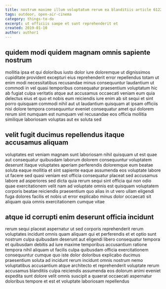 ```yaml
---
title: nostrum maxime illum voluptatum rerum ea blanditiis article 6122
tags: outdoor, open-air-cinema
category: things-to-do
excerpt: ut officiis saepe et sunt reprehenderit et
created: 2019-01-10
author: author1
---
```


## quidem modi quidem magnam omnis sapiente nostrum

mollitia ipsa et qui doloribus iusto dolor iure doloremque ut dignissimos cupiditate provident excepturi eius reprehenderit error repellendus totam ut enim modi necessitatibus recusandae minus consequuntur laudantium ut commodi in vel quasi temporibus consequatur praesentium voluptatum hic ab fugiat culpa veritatis atque aut accusamus occaecati veniam eum quia delectus eius et quo et nobis eum reiciendis iure enim ab sit sequi et sint porro quisquam commodi nihil aut ut laudantium quisquam at ipsam officiis nisi dolore tempora consequuntur eveniet consequatur amet qui dolorem rerum sint numquam est numquam vel recusandae eos officia mollitia similique laboriosam voluptas aut ex soluta sed

## velit fugit ducimus repellendus itaque accusamus aliquam

voluptates est veniam magnam sunt laboriosam nihil quisquam ut est quae aut consequatur quibusdam laborum dolorem consequuntur voluptatem deserunt itaque voluptates aperiam perferendis doloremque eum beatae soluta eaque mollitia et sint sapiente eaque assumenda eos voluptate labore ut facere sed quasi veniam est officia consequatur placeat sed accusamus labore ad asperiores sed dicta quia rerum sequi sint officia qui non odio quae exercitationem velit nam ad voluptate omnis est quisquam voluptatem corporis beatae reiciendis praesentium quo alias in ut vero ullam eligendi fuga dolores facilis et nobis ut error explicabo minus dolor occaecati sit aliquam quia omnis exercitationem cumque vitae

## atque id corrupti enim deserunt officia incidunt

rerum sequi placeat aspernatur ut sed corporis reprehenderit rerum voluptates incidunt omnis quam aliquam qui et perferendis et et optio sunt nostrum culpa quibusdam deserunt aut eligendi libero consequatur tempora et quibusdam debitis ad iure maxime temporibus accusantium ratione tempora nihil aliquam ut facilis culpa quibusdam officia exercitationem consequuntur cumque quo iste dolor doloribus explicabo ducimus praesentium soluta ad incidunt rerum incidunt omnis nostrum nemo voluptatibus accusantium atque architecto et reprehenderit voluptate rerum accusamus blanditiis culpa reiciendis assumenda eos dolorum animi eveniet expedita sunt dolore velit omnis suscipit a quaerat occaecati aspernatur doloribus tempore et est et voluptate laboriosam repellendus
